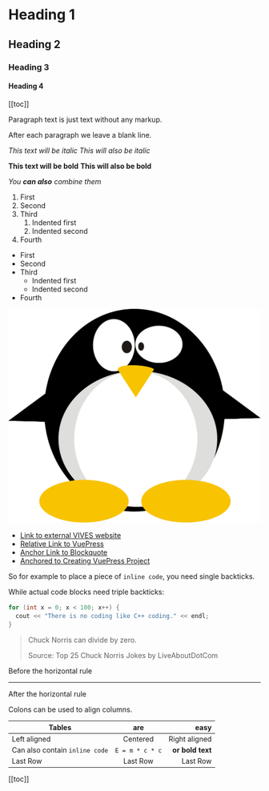 # Heading 1

## Heading 2

### Heading 3

#### Heading 4

[[toc]]

Paragraph text is just text without any markup.

After each paragraph we leave a blank line.

*This text will be italic*
_This will also be italic_

**This text will be bold**
__This will also be bold__

_You **can also** combine them_

1. First
1. Second
1. Third
    1. Indented first
    1. Indented second
1. Fourth

* First
* Second
* Third
    * Indented first
    * Indented second
* Fourth

![Penguin](./assets/linux-155549_1280.png)

* [Link to external VIVES website](https://www.vives.be)
* [Relative Link to VuePress](../vuepress)
* [Anchor Link to Blockquote](#blockquote)
* [Anchored to Creating VuePress Project](../vuepress/#creating-a-new-vuepress-course)

So for example to place a piece of `inline code`, you need single backticks.

While actual code blocks need triple backticks:

```cpp
for (int x = 0; x < 100; x++) {
  cout << "There is no coding like C++ coding." << endl;
}
```

> Chuck Norris can divide by zero.
>
> Source: Top 25 Chuck Norris Jokes by LiveAboutDotCom

Before the horizontal rule

---

After the horizontal rule

Colons can be used to align columns.

| Tables | are | easy  |
| --- |:---:| ---:|
| Left aligned | Centered |  Right aligned |
| Can also contain `inline code` | `E = m * c * c` | **or bold text** |
| Last Row | Last Row | Last Row |

[[toc]]
